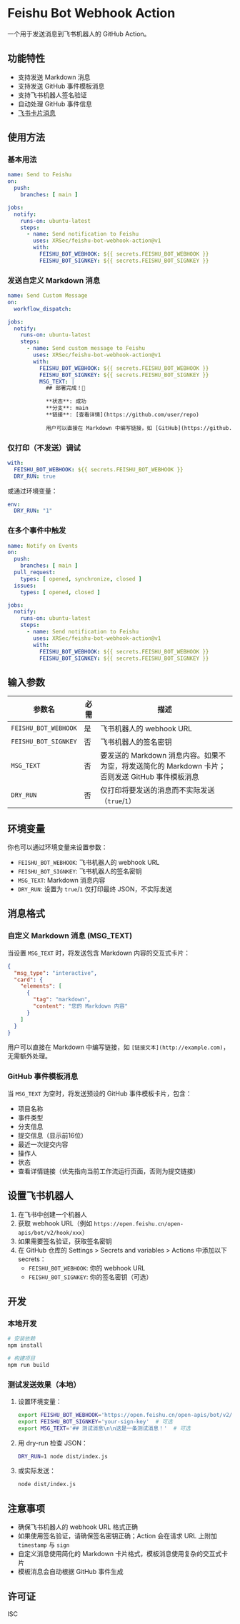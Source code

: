 # Feishu Bot Webhook Action

一个用于发送消息到飞书机器人的 GitHub Action。

## 功能特性

- 支持发送 Markdown 消息
- 支持发送 GitHub 事件模板消息
- 支持飞书机器人签名验证
- 自动处理 GitHub 事件信息
- [飞书卡片消息](https://open.feishu.cn/tool/cardbuilder?from=cotentmodule)

## 使用方法

### 基本用法

```yaml
name: Send to Feishu
on:
  push:
    branches: [ main ]

jobs:
  notify:
    runs-on: ubuntu-latest
    steps:
      - name: Send notification to Feishu
        uses: XRSec/feishu-bot-webhook-action@v1
        with:
          FEISHU_BOT_WEBHOOK: ${{ secrets.FEISHU_BOT_WEBHOOK }}
          FEISHU_BOT_SIGNKEY: ${{ secrets.FEISHU_BOT_SIGNKEY }}
```

### 发送自定义 Markdown 消息

```yaml
name: Send Custom Message
on:
  workflow_dispatch:

jobs:
  notify:
    runs-on: ubuntu-latest
    steps:
      - name: Send custom message to Feishu
        uses: XRSec/feishu-bot-webhook-action@v1
        with:
          FEISHU_BOT_WEBHOOK: ${{ secrets.FEISHU_BOT_WEBHOOK }}
          FEISHU_BOT_SIGNKEY: ${{ secrets.FEISHU_BOT_SIGNKEY }}
          MSG_TEXT: |
            ## 部署完成！🎉
            
            **状态**: 成功  
            **分支**: main  
            **链接**: [查看详情](https://github.com/user/repo)
            
            用户可以直接在 Markdown 中编写链接，如 [GitHub](https://github.com)，无需额外处理。
```

### 仅打印（不发送）调试

```yaml
with:
  FEISHU_BOT_WEBHOOK: ${{ secrets.FEISHU_BOT_WEBHOOK }}
  DRY_RUN: true
```

或通过环境变量：

```yaml
env:
  DRY_RUN: "1"
```

### 在多个事件中触发

```yaml
name: Notify on Events
on:
  push:
    branches: [ main ]
  pull_request:
    types: [ opened, synchronize, closed ]
  issues:
    types: [ opened, closed ]

jobs:
  notify:
    runs-on: ubuntu-latest
    steps:
      - name: Send notification to Feishu
        uses: XRSec/feishu-bot-webhook-action@v1
        with:
          FEISHU_BOT_WEBHOOK: ${{ secrets.FEISHU_BOT_WEBHOOK }}
          FEISHU_BOT_SIGNKEY: ${{ secrets.FEISHU_BOT_SIGNKEY }}
```

## 输入参数

| 参数名 | 必需 | 描述 |
|--------|------|------|
| `FEISHU_BOT_WEBHOOK` | 是 | 飞书机器人的 webhook URL |
| `FEISHU_BOT_SIGNKEY` | 否 | 飞书机器人的签名密钥 |
| `MSG_TEXT` | 否 | 要发送的 Markdown 消息内容。如果不为空，将发送简化的 Markdown 卡片；否则发送 GitHub 事件模板消息 |
| `DRY_RUN` | 否 | 仅打印将要发送的消息而不实际发送（`true`/`1`） |

## 环境变量

你也可以通过环境变量来设置参数：

- `FEISHU_BOT_WEBHOOK`: 飞书机器人的 webhook URL
- `FEISHU_BOT_SIGNKEY`: 飞书机器人的签名密钥
- `MSG_TEXT`: Markdown 消息内容
- `DRY_RUN`: 设置为 `true`/`1` 仅打印最终 JSON，不实际发送

## 消息格式

### 自定义 Markdown 消息 (MSG_TEXT)

当设置 `MSG_TEXT` 时，将发送包含 Markdown 内容的交互式卡片：

```json
{
  "msg_type": "interactive",
  "card": {
    "elements": [
      {
        "tag": "markdown",
        "content": "您的 Markdown 内容"
      }
    ]
  }
}
```

用户可以直接在 Markdown 中编写链接，如 `[链接文本](http://example.com)`，无需额外处理。

### GitHub 事件模板消息

当 `MSG_TEXT` 为空时，将发送预设的 GitHub 事件模板卡片，包含：
- 项目名称
- 事件类型
- 分支信息
- 提交信息（显示前16位）
- 最近一次提交内容
- 操作人
- 状态
- 查看详情链接（优先指向当前工作流运行页面，否则为提交链接）

## 设置飞书机器人

1. 在飞书中创建一个机器人
2. 获取 webhook URL（例如 `https://open.feishu.cn/open-apis/bot/v2/hook/xxx`）
3. 如果需要签名验证，获取签名密钥
4. 在 GitHub 仓库的 Settings > Secrets and variables > Actions 中添加以下 secrets：
   - `FEISHU_BOT_WEBHOOK`: 你的 webhook URL
   - `FEISHU_BOT_SIGNKEY`: 你的签名密钥（可选）

## 开发

### 本地开发

```bash
# 安装依赖
npm install

# 构建项目
npm run build
```

### 测试发送效果（本地）

1. 设置环境变量：
   ```bash
   export FEISHU_BOT_WEBHOOK='https://open.feishu.cn/open-apis/bot/v2/hook/your-webhook-id'
   export FEISHU_BOT_SIGNKEY='your-sign-key'  # 可选
   export MSG_TEXT='## 测试消息\n\n这是一条测试消息！'  # 可选
   ```
2. 用 dry-run 检查 JSON：
   ```bash
   DRY_RUN=1 node dist/index.js
   ```
3. 或实际发送：
   ```bash
   node dist/index.js
   ```

## 注意事项

- 确保飞书机器人的 webhook URL 格式正确
- 如果使用签名验证，请确保签名密钥正确；Action 会在请求 URL 上附加 `timestamp` 与 `sign`
- 自定义消息使用简化的 Markdown 卡片格式，模板消息使用复杂的交互式卡片
- 模板消息会自动根据 GitHub 事件生成

## 许可证

ISC
